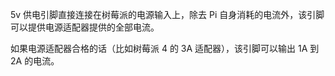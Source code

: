 5v 供电引脚直接连接在树莓派的电源输入上，除去 Pi 自身消耗的电流外，该引脚可以提供电源适配器提供的全部电流。

如果电源适配器合格的话（比如树莓派 4 的 3A 适配器），该引脚可以输出 1A 到 2A 的电流。
